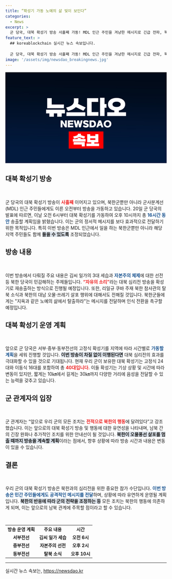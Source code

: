 ```yaml
---
title: “확성기 가동 노예의 삶 빛이 보인다”
categories:
  - News
excerpt: >
  군 당국, 대북 확성기 방송 사흘째 가동! MDL 인근 주민을 겨냥한 메시지로 긴급 전파, 북한의 오물풍선 저지까지 멈추지 않겠다는 의지를 드러냈다. 궁금증을 자아내는 방송의 내용과 목적은? 클릭해서 확인해보세요!
feature_text: >
  ## koreablockchain 실시간 뉴스 속보입니다.

  군 당국, 대북 확성기 방송 사흘째 가동! MDL 인근 주민을 겨냥한 메시지로 긴급 전파, 북한의 오물풍선 저지까지 멈추지 않겠다는 의지를 드러냈다. 궁금증을 자아내는 방송의 내용과 목적은? 클릭해서 확인해보세요!
image: '/assets/img/newsdao_breakingnews.jpg'
---
```


<p><img src="/assets/img/newsdao_breakingnews.jpg" alt="koreablockchain 속보" /></p>

<h2 data-ke-size="size26">대북 확성기 방송</h2>

<p data-ke-size="size16">&nbsp;</p>

<p>군 당국의 대북 확성기 방송이 <b><span style="color: #ee2323;">사흘째</span></b> 이어지고 있으며, 북한군뿐만 아니라 군사분계선(MDL) 인근 주민들에게도 이른 오전부터 방송을 가동하고 있습니다. 20일 군 당국의 발표에 따르면, 이날 오전 6시부터 대북 확성기를 가동하여 오후 10시까지 총 <b><span style="color: #1a5490;">16시간 동안</span></b> 송출할 계획임을 밝혔습니다. 이는 군의 정서적 메시지를 보다 효과적으로 전달하기 위한 목적입니다. 특히 이번 방송은 MDL 인근에서 일을 하는 북한군뿐만 아니라 해당 지역 주민들도 함께 <b><span style="background-color: #21538527;">들을 수 있도록</span></b> 조정되었습니다.</p>

<h2 data-ke-size="size26">방송 내용</h2>

<p data-ke-size="size16">&nbsp;</p>

<p>이번 방송에서 다뤄질 주요 내용은 김씨 일가의 3대 세습과 <b><span style="color: #1a5490;">자본주의 체제</span></b>에 대한 선전 등 북한 당국이 민감해하는 주제들입니다. <b><span style="color: #ee2323;">“자유의 소리”</span></b>라는 대북 심리전 방송을 확성기로 재송출하는 방식으로 진행될 예정입니다. 또한, 리일규 쿠바 주재 북한 참사관의 탈북 소식과 북한의 대남 오물·쓰레기 살포 행위에 대해서도 전해질 것입니다. 북한군들에게는 "지옥과 같은 노예의 삶에서 탈출하라"는 메시지를 전달하며 인식 전환을 촉구할 예정입니다.</p>

<h2 data-ke-size="size26">대북 확성기 운영 계획</h2>

<p data-ke-size="size16">&nbsp;</p>

<p>앞으로 군 당국은 서부·중부·동부전선의 고정식 확성기를 지역에 따라 시간별로 <b><span style="color: #1a5490;">가동할 계획</span></b>을 세워 진행할 것입니다. <b><span style="background-color: #21538527;">이번 방송이 차질 없이 이행된다면</span></b> 대북 심리전의 효과를 극대화할 수 있을 것으로 기대됩니다. 현재 우리 군이 보유한 대북 확성기는 고정식 24대와 이동식 16대를 포함하여 총 <b><span style="color: #ee2323;">40대입니다.</span></b> 이들 확성기는 기상 상황 및 시간에 따라 변동이 있지만, 짧게는 10㎞에서 길게는 30㎞까지 다양한 거리에 음성을 전달할 수 있는 능력을 갖추고 있습니다.</p>

<h2 data-ke-size="size26">군 관계자의 입장</h2>

<p data-ke-size="size16">&nbsp;</p>

<p>군 관계자는 “앞으로 우리 군의 모든 조치는 <b><span style="color: #ee2323;">전적으로 북한의 행동</span></b>에 달려있다”고 강조했습니다. 이는 앞으로의 대북 확성기 방송 및 행동에 대한 유연성을 나타내며, 남북 간의 긴장 완화나 추가적인 조치를 위한 안내선이 될 것입니다. <b><span style="background-color: #21538527;">북한이 오물풍선 살포를 멈출 때까지 방송을 계속할 계획</span></b>이라는 점에서, 향후 상황에 따라 방송 시간과 내용은 변동이 있을 수 있습니다.</p>

<h2 data-ke-size="size26">결론</h2>

<p data-ke-size="size16">&nbsp;</p>

<p>우리 군의 대북 확성기 방송은 북한과의 심리전을 위한 중요한 참가 수단입니다. <b><span style="color: #1a5490;">이번 방송은 민간 주민들에게도 공격적인 메시지를 전달</span></b>하며, 상황에 따라 유연하게 운영될 계획입니다. <b><span style="background-color: #21538527;">북한의 반응에 따라 군의 전략을 조정하는 등</span></b> 모든 조치는 북한의 행동에 의존하게 되며, 이는 앞으로의 남북 관계에 주목할 점이라고 할 수 있습니다. </p>

<p data-ke-size="size16">&nbsp;</p>

<table style="width: 100%; border-collapse: collapse;">
<tr>
<td style="text-align: center; height: 17px;"><b>방송 운영 계획</b></td>
<td style="text-align: center; height: 17px;"><b>주요 내용</b></td>
<td style="text-align: center; height: 17px;"><b>시간</b></td>
</tr>
<tr>
<td style="text-align: center; height: 17px;"><b>서부전선</b></td>
<td style="text-align: center; height: 17px;"><b>김씨 일가 세습</b></td>
<td style="text-align: center; height: 17px;"><b>오전 6시</b></td>
</tr>
<tr>
<td style="text-align: center; height: 17px;"><b>중부전선</b></td>
<td style="text-align: center; height: 17px;"><b>자본주의 선전</b></td>
<td style="text-align: center; height: 17px;"><b>오후 2시</b></td>
</tr>
<tr>
<td style="text-align: center; height: 17px;"><b>동부전선</b></td>
<td style="text-align: center; height: 17px;"><b>탈북 소식</b></td>
<td style="text-align: center; height: 17px;"><b>오후 10시</b></td>
</tr>
</table>

<hr />
실시간 뉴스 속보는, <a href="https://newsdao.kr" rel="dofollow">https://newsdao.kr</a>


